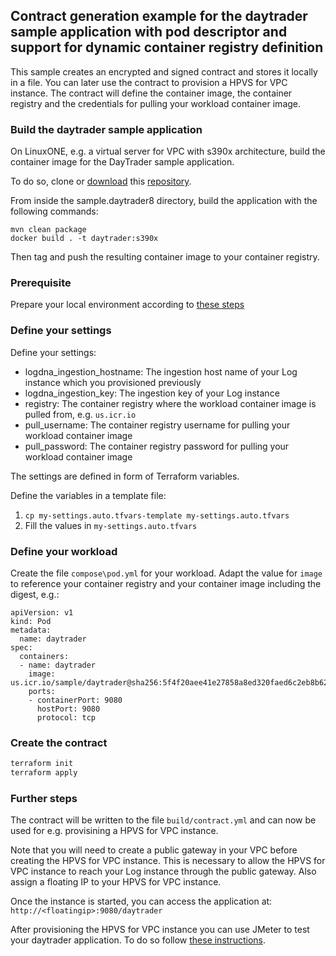 ## Contract generation example for the daytrader sample application with pod descriptor and support for dynamic container registry definition

This sample creates an encrypted and signed contract and stores it locally in a file. You can later use the contract to provision a HPVS for VPC instance.
The contract will define the container image, the container registry and the credentials for pulling your workload container image.

### Build the daytrader sample application
On LinuxONE, e.g. a virtual server for VPC with s390x architecture, build the container image for the DayTrader sample application.

To do so, clone or [download](https://github.com/OpenLiberty/sample.daytrader8/archive/master.zip) this [repository](https://github.com/OpenLiberty/sample.daytrader8/).

From inside the sample.daytrader8 directory, build the application with the following commands:
```
mvn clean package
docker build . -t daytrader:s390x
```

Then tag and push the resulting container image to your container registry.

### Prerequisite

Prepare your local environment according to [these steps](../README.md)

### Define your settings

Define your settings:
- logdna_ingestion_hostname: The ingestion host name of your Log instance which you provisioned previously
- logdna_ingestion_key: The ingestion key of your Log instance
- registry: The container registry where the workload container image is pulled from, e.g. `us.icr.io`
- pull_username: The container registry username for pulling your workload container image
- pull_password: The container registry password for pulling your workload container image

The settings are defined in form of Terraform variables.

Define the variables in a template file:

1. `cp my-settings.auto.tfvars-template my-settings.auto.tfvars`
2. Fill the values in `my-settings.auto.tfvars`

### Define your workload

Create the file `compose\pod.yml` for your workload. Adapt the value for `image` to reference your container registry and your container image including the digest, e.g.:

```
apiVersion: v1
kind: Pod
metadata:
  name: daytrader
spec:
  containers:
  - name: daytrader
    image: us.icr.io/sample/daytrader@sha256:5f4f20aee41e27858a8ed320faed6c2eb8b62dd4bf3e1737f54575a756c7a5da
    ports:
    - containerPort: 9080
      hostPort: 9080
      protocol: tcp
```

### Create the contract

```bash
terraform init
terraform apply
```

### Further steps

The contract will be written to the file `build/contract.yml` and can now be used for e.g. provisining a HPVS for VPC instance.

Note that you will need to create a public gateway in your VPC before creating the HPVS for VPC instance. This is necessary to allow the HPVS for VPC instance to reach your Log instance through the public gateway. Also assign a floating IP to your HPVS for VPC instance.

Once the instance is started, you can access the application at: `http://<floatingip>:9080/daytrader`

After provisioning the HPVS for VPC instance you can use JMeter to test your daytrader application. To do so follow [these instructions](https://github.com/OpenLiberty/sample.daytrader8/blob/main/README_LOAD_TEST.md).
